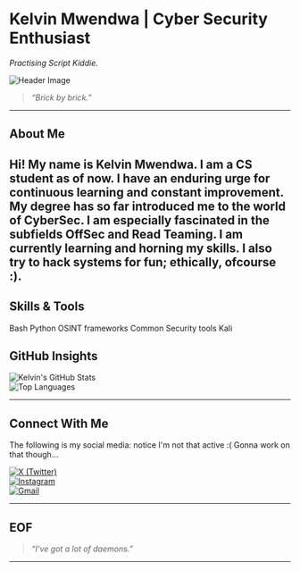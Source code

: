 # Kelvin Mwendwa | Cyber Security Enthusiast
*Practising Script Kiddie.*

![Header Image](https://images.unsplash.com/photo-1519389950473-47ba0277781c?auto=format&fit=crop&w=1350&q=80)

> *“Brick by brick.”*

---

## About Me

Hi! My name is Kelvin Mwendwa. I am a CS student as of now. I have an enduring urge for continuous learning and constant improvement. My degree has so far introduced me
to the world of CyberSec. I am especially fascinated in the subfields OffSec and Read Teaming. I am currently learning and horning my skills. I also try to hack systems for fun; ethically, ofcourse :).
---

## Skills & Tools
Bash
Python
OSINT frameworks
Common Security tools
Kali

## GitHub Insights

![Kelvin's GitHub Stats](https://github-readme-stats.vercel.app/api?username=kelvin17-glitch&show_icons=true&count_private=true&theme=radical)  
![Top Languages](https://github-readme-stats.vercel.app/api/top-langs/?username=kelvin17-glitch&layout=compact&theme=radical)

---

## Connect With Me

The following is my social media: notice I'm not that active :( Gonna work on that though...

[![X (Twitter)](https://img.shields.io/badge/-@its_kelvin17-1DA1F2?style=for-the-badge&logo=twitter&logoColor=white)](https://twitter.com/its_kelvin17)  
[![Instagram](https://img.shields.io/badge/-@mwndwa._-E4405F?style=for-the-badge&logo=instagram&logoColor=white)](https://instagram.com/mwndwa._)  
[![Gmail](https://img.shields.io/badge/-kelvinmwendwa290505@gmail.com-D14836?style=for-the-badge&logo=gmail&logoColor=white)](mailto:kelvin17.glitch@gmail.com)

---

## EOF

> *“I've got a lot of daemons.”*

---
